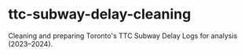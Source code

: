 # ttc-subway-delay-cleaning
Cleaning and preparing Toronto's TTC Subway Delay Logs for analysis (2023–2024).
